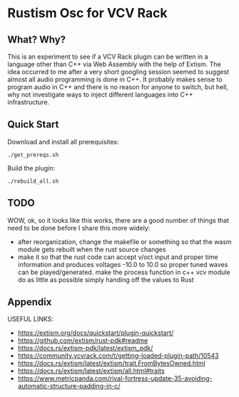 # Rustism Osc for VCV Rack

## What? Why?

This is an experiment to see if a VCV Rack plugin can be written in a language other than C++ via Web Assembly with the help of Extism. The idea occurred to me after a very short googling session seemed to suggest almost all audio programming is done in C++. It probably makes sense to program audio in C++ and there is no reason for anyone to switch, but hell, why not investigate ways to inject different languages into C++ infrastructure.

## Quick Start

Download and install all prerequisites:
```
./get_prereqs.sh
```
Build the plugin:
```
./rebuild_all.sh
```

## TODO

WOW, ok, so it looks like this works, there are a good number of things that need to be done before I share this more widely:
- after reorganization, change the makefile or something so that the wasm module gets rebuilt when the rust source changes
- make it so that the rust code can accept v/oct input and proper time information and produces voltages -10.0 to 10.0 so proper tuned waves can be played/generated. make the process function in c++ vcv module do as little as possible simply handing off the values to Rust

## Appendix

USEFUL LINKS:
- https://extism.org/docs/quickstart/plugin-quickstart/
- https://github.com/extism/rust-pdk#readme
- https://docs.rs/extism-pdk/latest/extism_pdk/
- https://community.vcvrack.com/t/getting-loaded-plugin-path/10543
- https://docs.rs/extism/latest/extism/trait.FromBytesOwned.html
- https://docs.rs/extism/latest/extism/all.html#traits
- https://www.metricpanda.com/rival-fortress-update-35-avoiding-automatic-structure-padding-in-c/
